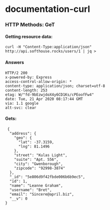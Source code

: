 # documentation-curl

### HTTP Methods: GeT

#### Getting resource data: 

```
curl -H "Content-Type:application/json" http://api.softhouse.rocks/users/1 | jq >
```

#### Answers
```
HTTP/2 200 
x-powered-by: Express
access-control-allow-origin: *
content-type: application/json; charset=utf-8
content-length: 253
etag: W/"fd-9bEzwjdoX4y6CD1Ks/cPEoofFw4"
date: Tue, 21 Apr 2020 08:17:44 GMT
via: 1.1 google
alt-svc: clear
```

#### Gets:

```
 {
  "address": {
    "geo": {
      "lat": -37.3159,
      "lng": 81.1496
    },
    "street": "Kulas Light",
    "suite": "Apt. 556",
    "city": "Gwenborough",
    "zipcode": "92998-3874"
  },
  "_id": "5e806d9f42fbde006b6b9ec5",
  "id": 1,
  "name": "Leanne Graham",
  "username": "Bret",
  "email": "Sincere@april.biz",
  "__v": 0
}
```
